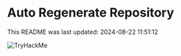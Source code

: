# Auto Regenerate Repository

This README was last updated: 2024-08-22 11:51:12

 ![TryHackMe](https://tryhackme.com/badge/533634)